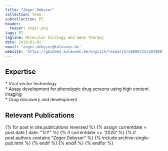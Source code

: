 ```yaml
---
title: "Zeger Debyser"
collection: team
subcollection: PI
header:
  teaser: zeger.png
tags: PI
tagline: Molecular Virology and Gene Therapy
date: 2019-01-01
email: 'zeger.debyser@kuleuven.be'
website: 'https://gbiomed.kuleuven.be/english/research/50000715/50488973/molmed/Molecular-Virology-and-Drug-Discovery'
---
```



<p align= "justify">
<h2> Expertise </h2>
* Viral vector technology <br>
* Assay development for phenotypic drug screens using high content imaging<br>
* Drug discovery and development<br>

<h2> Relevant Publications </h2>
{% for post in site.publications reversed %}
{% assign currentdate = post.date | date: "%Y" %}
 {% if currentdate <= '2020' %}
  {% if post.authors contains "Zeger Debyser" %}
    {% include archive-single-pub.html %}
  {% endif %}
 {% endif %}
{% endfor %}
